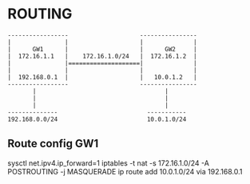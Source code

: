 # ROUTING

    -----------------                    ----------------
    |               |                    |              |
    |      GW1      |                    |      GW2     |
    |  172.16.1.1   |    172.16.1.0/24   |  172.16.1.2  |
    |               |====================|              |
    |               |                    |              |
    |  192.168.0.1  |                    |   10.0.1.2   |
    -----------------                    ----------------
           |                                    |
           |                                    |
           |                                    | 
    --------------                         -----------
    192.168.0.0/24                         10.0.1.0/24



## Route config GW1

sysctl net.ipv4.ip_forward=1
iptables -t nat -s 172.16.1.0/24 -A POSTROUTING -j MASQUERADE
ip route add 10.0.1.0/24 via 192.168.0.1


